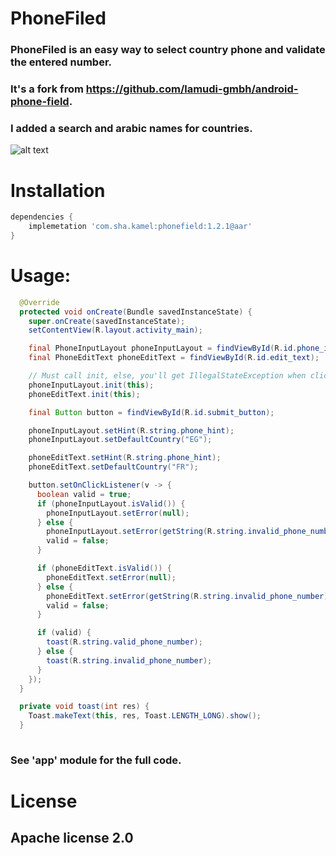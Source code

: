 # PhoneFiled


### PhoneFiled is an easy way to select country phone and validate the entered number.

### It's a fork from https://github.com/lamudi-gmbh/android-phone-field.
### I added a search and arabic names for countries.

![alt text](https://github.com/ShabanKamell/phone-field/blob/master/raw/phone-field.gif "Sample App")

# Installation

```gradle
dependencies {
    implemetation 'com.sha.kamel:phonefield:1.2.1@aar'
}
```

# Usage:

```java
  @Override
  protected void onCreate(Bundle savedInstanceState) {
    super.onCreate(savedInstanceState);
    setContentView(R.layout.activity_main);

    final PhoneInputLayout phoneInputLayout = findViewById(R.id.phone_input_layout);
    final PhoneEditText phoneEditText = findViewById(R.id.edit_text);

    // Must call init, else, you'll get IllegalStateException when clicking country view.
    phoneInputLayout.init(this);
    phoneEditText.init(this);

    final Button button = findViewById(R.id.submit_button);

    phoneInputLayout.setHint(R.string.phone_hint);
    phoneInputLayout.setDefaultCountry("EG");

    phoneEditText.setHint(R.string.phone_hint);
    phoneEditText.setDefaultCountry("FR");

    button.setOnClickListener(v -> {
      boolean valid = true;
      if (phoneInputLayout.isValid()) {
        phoneInputLayout.setError(null);
      } else {
        phoneInputLayout.setError(getString(R.string.invalid_phone_number));
        valid = false;
      }

      if (phoneEditText.isValid()) {
        phoneEditText.setError(null);
      } else {
        phoneEditText.setError(getString(R.string.invalid_phone_number));
        valid = false;
      }

      if (valid) {
        toast(R.string.valid_phone_number);
      } else {
        toast(R.string.invalid_phone_number);
      }
    });
  }

  private void toast(int res) {
    Toast.makeText(this, res, Toast.LENGTH_LONG).show();
  }
  
```

### See 'app' module for the full code.

# License

## Apache license 2.0
